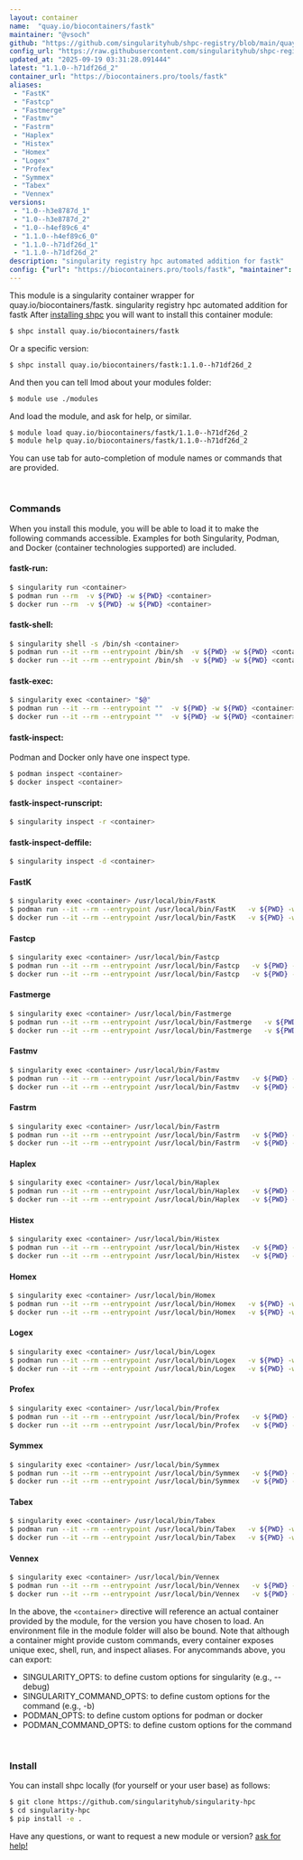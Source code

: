 ```yaml
---
layout: container
name:  "quay.io/biocontainers/fastk"
maintainer: "@vsoch"
github: "https://github.com/singularityhub/shpc-registry/blob/main/quay.io/biocontainers/fastk/container.yaml"
config_url: "https://raw.githubusercontent.com/singularityhub/shpc-registry/main/quay.io/biocontainers/fastk/container.yaml"
updated_at: "2025-09-19 03:31:28.091444"
latest: "1.1.0--h71df26d_2"
container_url: "https://biocontainers.pro/tools/fastk"
aliases:
 - "FastK"
 - "Fastcp"
 - "Fastmerge"
 - "Fastmv"
 - "Fastrm"
 - "Haplex"
 - "Histex"
 - "Homex"
 - "Logex"
 - "Profex"
 - "Symmex"
 - "Tabex"
 - "Vennex"
versions:
 - "1.0--h3e8787d_1"
 - "1.0--h3e8787d_2"
 - "1.0--h4ef89c6_4"
 - "1.1.0--h4ef89c6_0"
 - "1.1.0--h71df26d_1"
 - "1.1.0--h71df26d_2"
description: "singularity registry hpc automated addition for fastk"
config: {"url": "https://biocontainers.pro/tools/fastk", "maintainer": "@vsoch", "description": "singularity registry hpc automated addition for fastk", "latest": {"1.1.0--h71df26d_2": "sha256:ce862cfc38b8337c9a5d64d719d597f09c7a01bc839dbea9c4486f4524483141"}, "tags": {"1.0--h3e8787d_1": "sha256:4b7bfa967244033afaf0a70097d2951df519979cff99a6c6d56fc5c50356705b", "1.0--h3e8787d_2": "sha256:83fe636b9865e427afee92d748fb37c1b18eb3f4a4a641b585b050f53a1274d1", "1.0--h4ef89c6_4": "sha256:0503e48703d45e062b2b6875476241d7e95829f6b097b010e0c3476fa058f38a", "1.1.0--h4ef89c6_0": "sha256:95d2510da450b5d91fa1b085418e7e7e924e8541fd605c64cf1a0b1751b68797", "1.1.0--h71df26d_1": "sha256:7ec00693028c0822c47bfe25e63e17ce7546e0573f7815e2aab62980b450793a", "1.1.0--h71df26d_2": "sha256:ce862cfc38b8337c9a5d64d719d597f09c7a01bc839dbea9c4486f4524483141"}, "docker": "quay.io/biocontainers/fastk", "aliases": {"FastK": "/usr/local/bin/FastK", "Fastcp": "/usr/local/bin/Fastcp", "Fastmerge": "/usr/local/bin/Fastmerge", "Fastmv": "/usr/local/bin/Fastmv", "Fastrm": "/usr/local/bin/Fastrm", "Haplex": "/usr/local/bin/Haplex", "Histex": "/usr/local/bin/Histex", "Homex": "/usr/local/bin/Homex", "Logex": "/usr/local/bin/Logex", "Profex": "/usr/local/bin/Profex", "Symmex": "/usr/local/bin/Symmex", "Tabex": "/usr/local/bin/Tabex", "Vennex": "/usr/local/bin/Vennex"}}
---
```


This module is a singularity container wrapper for quay.io/biocontainers/fastk.
singularity registry hpc automated addition for fastk
After [installing shpc](#install) you will want to install this container module:


```bash
$ shpc install quay.io/biocontainers/fastk
```

Or a specific version:

```bash
$ shpc install quay.io/biocontainers/fastk:1.1.0--h71df26d_2
```

And then you can tell lmod about your modules folder:

```bash
$ module use ./modules
```

And load the module, and ask for help, or similar.

```bash
$ module load quay.io/biocontainers/fastk/1.1.0--h71df26d_2
$ module help quay.io/biocontainers/fastk/1.1.0--h71df26d_2
```

You can use tab for auto-completion of module names or commands that are provided.

<br>

### Commands

When you install this module, you will be able to load it to make the following commands accessible.
Examples for both Singularity, Podman, and Docker (container technologies supported) are included.

#### fastk-run:

```bash
$ singularity run <container>
$ podman run --rm  -v ${PWD} -w ${PWD} <container>
$ docker run --rm  -v ${PWD} -w ${PWD} <container>
```

#### fastk-shell:

```bash
$ singularity shell -s /bin/sh <container>
$ podman run --it --rm --entrypoint /bin/sh  -v ${PWD} -w ${PWD} <container>
$ docker run --it --rm --entrypoint /bin/sh  -v ${PWD} -w ${PWD} <container>
```

#### fastk-exec:

```bash
$ singularity exec <container> "$@"
$ podman run --it --rm --entrypoint ""  -v ${PWD} -w ${PWD} <container> "$@"
$ docker run --it --rm --entrypoint ""  -v ${PWD} -w ${PWD} <container> "$@"
```

#### fastk-inspect:

Podman and Docker only have one inspect type.

```bash
$ podman inspect <container>
$ docker inspect <container>
```

#### fastk-inspect-runscript:

```bash
$ singularity inspect -r <container>
```

#### fastk-inspect-deffile:

```bash
$ singularity inspect -d <container>
```


#### FastK

```bash
$ singularity exec <container> /usr/local/bin/FastK
$ podman run --it --rm --entrypoint /usr/local/bin/FastK   -v ${PWD} -w ${PWD} <container> -c " $@"
$ docker run --it --rm --entrypoint /usr/local/bin/FastK   -v ${PWD} -w ${PWD} <container> -c " $@"
```


#### Fastcp

```bash
$ singularity exec <container> /usr/local/bin/Fastcp
$ podman run --it --rm --entrypoint /usr/local/bin/Fastcp   -v ${PWD} -w ${PWD} <container> -c " $@"
$ docker run --it --rm --entrypoint /usr/local/bin/Fastcp   -v ${PWD} -w ${PWD} <container> -c " $@"
```


#### Fastmerge

```bash
$ singularity exec <container> /usr/local/bin/Fastmerge
$ podman run --it --rm --entrypoint /usr/local/bin/Fastmerge   -v ${PWD} -w ${PWD} <container> -c " $@"
$ docker run --it --rm --entrypoint /usr/local/bin/Fastmerge   -v ${PWD} -w ${PWD} <container> -c " $@"
```


#### Fastmv

```bash
$ singularity exec <container> /usr/local/bin/Fastmv
$ podman run --it --rm --entrypoint /usr/local/bin/Fastmv   -v ${PWD} -w ${PWD} <container> -c " $@"
$ docker run --it --rm --entrypoint /usr/local/bin/Fastmv   -v ${PWD} -w ${PWD} <container> -c " $@"
```


#### Fastrm

```bash
$ singularity exec <container> /usr/local/bin/Fastrm
$ podman run --it --rm --entrypoint /usr/local/bin/Fastrm   -v ${PWD} -w ${PWD} <container> -c " $@"
$ docker run --it --rm --entrypoint /usr/local/bin/Fastrm   -v ${PWD} -w ${PWD} <container> -c " $@"
```


#### Haplex

```bash
$ singularity exec <container> /usr/local/bin/Haplex
$ podman run --it --rm --entrypoint /usr/local/bin/Haplex   -v ${PWD} -w ${PWD} <container> -c " $@"
$ docker run --it --rm --entrypoint /usr/local/bin/Haplex   -v ${PWD} -w ${PWD} <container> -c " $@"
```


#### Histex

```bash
$ singularity exec <container> /usr/local/bin/Histex
$ podman run --it --rm --entrypoint /usr/local/bin/Histex   -v ${PWD} -w ${PWD} <container> -c " $@"
$ docker run --it --rm --entrypoint /usr/local/bin/Histex   -v ${PWD} -w ${PWD} <container> -c " $@"
```


#### Homex

```bash
$ singularity exec <container> /usr/local/bin/Homex
$ podman run --it --rm --entrypoint /usr/local/bin/Homex   -v ${PWD} -w ${PWD} <container> -c " $@"
$ docker run --it --rm --entrypoint /usr/local/bin/Homex   -v ${PWD} -w ${PWD} <container> -c " $@"
```


#### Logex

```bash
$ singularity exec <container> /usr/local/bin/Logex
$ podman run --it --rm --entrypoint /usr/local/bin/Logex   -v ${PWD} -w ${PWD} <container> -c " $@"
$ docker run --it --rm --entrypoint /usr/local/bin/Logex   -v ${PWD} -w ${PWD} <container> -c " $@"
```


#### Profex

```bash
$ singularity exec <container> /usr/local/bin/Profex
$ podman run --it --rm --entrypoint /usr/local/bin/Profex   -v ${PWD} -w ${PWD} <container> -c " $@"
$ docker run --it --rm --entrypoint /usr/local/bin/Profex   -v ${PWD} -w ${PWD} <container> -c " $@"
```


#### Symmex

```bash
$ singularity exec <container> /usr/local/bin/Symmex
$ podman run --it --rm --entrypoint /usr/local/bin/Symmex   -v ${PWD} -w ${PWD} <container> -c " $@"
$ docker run --it --rm --entrypoint /usr/local/bin/Symmex   -v ${PWD} -w ${PWD} <container> -c " $@"
```


#### Tabex

```bash
$ singularity exec <container> /usr/local/bin/Tabex
$ podman run --it --rm --entrypoint /usr/local/bin/Tabex   -v ${PWD} -w ${PWD} <container> -c " $@"
$ docker run --it --rm --entrypoint /usr/local/bin/Tabex   -v ${PWD} -w ${PWD} <container> -c " $@"
```


#### Vennex

```bash
$ singularity exec <container> /usr/local/bin/Vennex
$ podman run --it --rm --entrypoint /usr/local/bin/Vennex   -v ${PWD} -w ${PWD} <container> -c " $@"
$ docker run --it --rm --entrypoint /usr/local/bin/Vennex   -v ${PWD} -w ${PWD} <container> -c " $@"
```



In the above, the `<container>` directive will reference an actual container provided
by the module, for the version you have chosen to load. An environment file in the
module folder will also be bound. Note that although a container
might provide custom commands, every container exposes unique exec, shell, run, and
inspect aliases. For anycommands above, you can export:

 - SINGULARITY_OPTS: to define custom options for singularity (e.g., --debug)
 - SINGULARITY_COMMAND_OPTS: to define custom options for the command (e.g., -b)
 - PODMAN_OPTS: to define custom options for podman or docker
 - PODMAN_COMMAND_OPTS: to define custom options for the command

<br>

### Install

You can install shpc locally (for yourself or your user base) as follows:

```bash
$ git clone https://github.com/singularityhub/singularity-hpc
$ cd singularity-hpc
$ pip install -e .
```

Have any questions, or want to request a new module or version? [ask for help!](https://github.com/singularityhub/singularity-hpc/issues)
